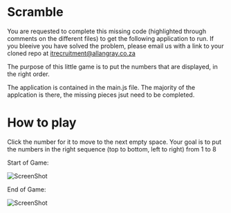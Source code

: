 # Scramble
You are requested to complete this missing code (highlighted through comments on the different files) to get the following application to run. 
If you bleeive you have solved the problem, please email us with a link to your cloned repo at itrecruitment@allangray.co.za


The purpose of this little game is to put the numbers that are displayed, in the right order.

The application is contained in the main.js file. The majority of the applcation is there, the missing pieces jsut need to be completed.

# How to play

Click the number for it to move to the next empty space. Your goal is to put the numbers in the right sequence (top to bottom, left to right) from 1 to 8

Start of Game:

![ScreenShot](https://github.com/AllanGrayIT/StudentChallenge1/favicon.png")

End of Game:

![ScreenShot](https://github.com/AllanGrayIT/StudentChallenge1/screenshot.pnge")
